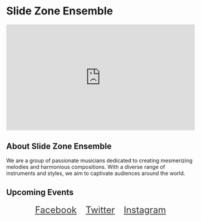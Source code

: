 <!DOCTYPE html>
<html lang="en">
<head>
<meta charset="UTF-8">
<meta name="viewport" content="width=device-width, initial-scale=1.0">
<title>Slide Zone Ensemble</title>
<style>
  /* Styles for body, header, container, and segments (same as before) */
  .video-box {
    max-width: 800px;
    margin: 0 auto;
  }
  .video-container {
    position: relative;
    padding-bottom: 56.25%; /* 16:9 aspect ratio */
    height: 0;
    overflow: hidden;
  }
  .video {
    position: absolute;
    top: 0;
    left: 0;
    width: 100%;
    height: 100%;
  }
  /* Additional styles for description and calendar go here */
  .social-links {
    text-align: center;
    margin-top: 20px;
  }
  .social-icon {
    font-size: 24px;
    margin: 0 10px;
    color: #333;
  }
</style>
</head>
<body>
  <div class="header">
    <h1>Slide Zone Ensemble</h1>
  </div>
  <div class="segment" id="segment1">
    <div class="video-box">
      <div class="video-container">
        <iframe class="video" src="https://www.youtube.com/embed/your-video-id" frameborder="0" allowfullscreen></iframe>
      </div>
    </div>
  </div>
  <div class="segment" id="segment2">
    <h2>About Slide Zone Ensemble</h2>
    <p>We are a group of passionate musicians dedicated to creating mesmerizing melodies and harmonious compositions. With a diverse range of instruments and styles, we aim to captivate audiences around the world.</p>
  </div>
  <div class="segment" id="segment3">
    <h2>Upcoming Events</h2>
    <div class="calendar">
      <!-- Calendar content goes here -->
    </div>
    <div class="social-links">
      <a href="#" class="social-icon">Facebook</a>
      <a href="#" class="social-icon">Twitter</a>
      <a href="#" class="social-icon">Instagram</a>
    </div>
  </div>
  <script>
    /* Scroll animation script (same as before) */
  </script>
</body>
</html>
